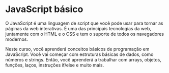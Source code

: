 # JavaScript básico

O JavaScript é uma linguagem de script que você pode usar para tornar as páginas da web interativas. É uma das principais tecnologias da web, juntamente com o HTML e o CSS e tem o suporte de todos os navegadores modernos.

Neste curso, você aprenderá conceitos básicos de programação em JavaScript. Você vai começar com estruturas básicas de dados, como números e strings. Então, você aprenderá a trabalhar com arrays, objetos, funções, laços, instruções if/else e muito mais.
